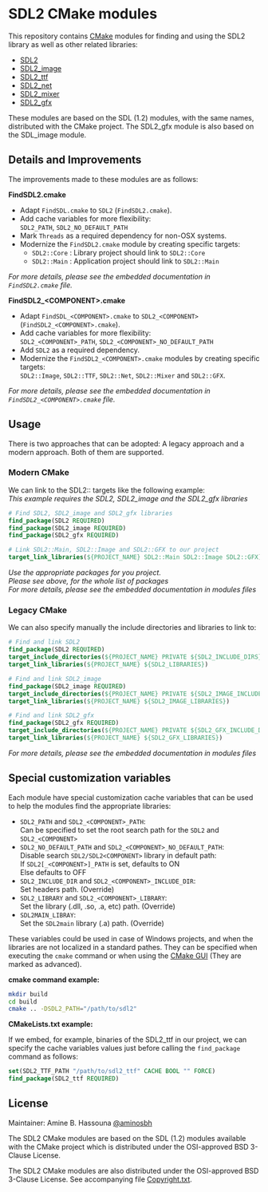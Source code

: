 # SDL2 CMake modules

This repository contains [CMake][] modules for finding and using the SDL2
library as well as other related libraries:

- [SDL2][]
- [SDL2_image][]
- [SDL2_ttf][]
- [SDL2_net][]
- [SDL2_mixer][]
- [SDL2_gfx][]

These modules are based on the SDL (1.2) modules, with the same names,
distributed with the CMake project. The SDL2_gfx module is also based
on the SDL_image module.

## Details and Improvements

The improvements made to these modules are as follows:

**FindSDL2.cmake**

- Adapt `FindSDL.cmake` to `SDL2` (`FindSDL2.cmake`).
- Add cache variables for more flexibility:<br>
    `SDL2_PATH`, `SDL2_NO_DEFAULT_PATH`
- Mark `Threads` as a required dependency for non-OSX systems.
- Modernize the `FindSDL2.cmake` module by creating specific targets:
  - `SDL2::Core` : Library project should link to `SDL2::Core`
  - `SDL2::Main` : Application project should link to `SDL2::Main`

*For more details, please see the embedded documentation in `FindSDL2.cmake` file.*

**FindSDL2_&lt;COMPONENT&gt;.cmake**

- Adapt `FindSDL_<COMPONENT>.cmake` to `SDL2_<COMPONENT>` (`FindSDL2_<COMPONENT>.cmake`).
- Add cache variables for more flexibility:<br>
    `SDL2_<COMPONENT>_PATH`, `SDL2_<COMPONENT>_NO_DEFAULT_PATH`
- Add `SDL2` as a required dependency.
- Modernize the `FindSDL2_<COMPONENT>.cmake` modules by creating specific targets:<br>
    `SDL2::Image`, `SDL2::TTF`, `SDL2::Net`, `SDL2::Mixer` and `SDL2::GFX`.

*For more details, please see the embedded documentation in
`FindSDL2_<COMPONENT>.cmake` file.*

## Usage

There is two approaches that can be adopted: A legacy approach and a modern
approach. Both of them are supported.

### Modern CMake

We can link to the SDL2:: targets like the following example:<br>
*This example requires the SDL2, SDL2_image and the SDL2_gfx libraries*

```cmake
# Find SDL2, SDL2_image and SDL2_gfx libraries
find_package(SDL2 REQUIRED)
find_package(SDL2_image REQUIRED)
find_package(SDL2_gfx REQUIRED)

# Link SDL2::Main, SDL2::Image and SDL2::GFX to our project
target_link_libraries(${PROJECT_NAME} SDL2::Main SDL2::Image SDL2::GFX)
```

*Use the appropriate packages for you project.*<br>
*Please see above, for the whole list of packages*<br>
*For more details, please see the embedded documentation in modules files*

### Legacy CMake

We can also specify manually the include directories and libraries to link to:

```cmake
# Find and link SDL2
find_package(SDL2 REQUIRED)
target_include_directories(${PROJECT_NAME} PRIVATE ${SDL2_INCLUDE_DIRS})
target_link_libraries(${PROJECT_NAME} ${SDL2_LIBRARIES})

# Find and link SDL2_image
find_package(SDL2_image REQUIRED)
target_include_directories(${PROJECT_NAME} PRIVATE ${SDL2_IMAGE_INCLUDE_DIRS})
target_link_libraries(${PROJECT_NAME} ${SDL2_IMAGE_LIBRARIES})

# Find and link SDL2_gfx
find_package(SDL2_gfx REQUIRED)
target_include_directories(${PROJECT_NAME} PRIVATE ${SDL2_GFX_INCLUDE_DIRS})
target_link_libraries(${PROJECT_NAME} ${SDL2_GFX_LIBRARIES})

```

*For more details, please see the embedded documentation in modules files*

## Special customization variables

Each module have special customization cache variables that can be used to help
the modules find the appropriate libraries:

- `SDL2_PATH` and `SDL2_<COMPONENT>_PATH`:<br>
  Can be specified to set the root search path for the `SDL2` and `SDL2_<COMPONENT>`
- `SDL2_NO_DEFAULT_PATH` and `SDL2_<COMPONENT>_NO_DEFAULT_PATH`:<br>
  Disable search `SDL2/SDL2<COMPONENT>` library in default path:<br>
    If `SDL2[_<COMPONENT>]_PATH` is set, defaults to ON<br>
    Else defaults to OFF
- `SDL2_INCLUDE_DIR` and `SDL2_<COMPONENT>_INCLUDE_DIR`:<br>
  Set headers path. (Override)
- `SDL2_LIBRARY` and `SDL2_<COMPONENT>_LIBRARY`:<br>
  Set the library (.dll, .so, .a, etc) path. (Override)
- `SDL2MAIN_LIBRAY`:<br>
  Set the `SDL2main` library (.a) path. (Override)

These variables could be used in case of Windows projects, and when the
libraries are not localized in a standard pathes. They can be specified when
executing the `cmake` command or when using the [CMake GUI][] (They are marked
as advanced).

**cmake command example:**

```sh
mkdir build
cd build
cmake .. -DSDL2_PATH="/path/to/sdl2"
```

**CMakeLists.txt example:**

If we embed, for example, binaries of the SDL2_ttf in our project, we can
specify the cache variables values just before calling the `find_package`
command as follows:

```cmake
set(SDL2_TTF_PATH "/path/to/sdl2_ttf" CACHE BOOL "" FORCE)
find_package(SDL2_ttf REQUIRED)
```

## License

Maintainer: Amine B. Hassouna [@aminosbh](https://gitlab.com/aminosbh)

The SDL2 CMake modules are based on the SDL (1.2) modules available with the
CMake project which is distributed under the OSI-approved BSD 3-Clause License.

The SDL2 CMake modules are also distributed under the OSI-approved BSD
3-Clause License. See accompanying file [Copyright.txt](Copyright.txt).



[CMake]: https://cmake.org
[CMake GUI]: https://cmake.org/runningcmake
[SDL2]: https://www.libsdl.org
[SDL2_image]: https://www.libsdl.org/projects/SDL_image
[SDL2_ttf]: https://www.libsdl.org/projects/SDL_ttf
[SDL2_net]: https://www.libsdl.org/projects/SDL_net
[SDL2_mixer]: https://www.libsdl.org/projects/SDL_mixer
[SDL2_gfx]: http://www.ferzkopp.net/wordpress/2016/01/02/sdl_gfx-sdl2_gfx

